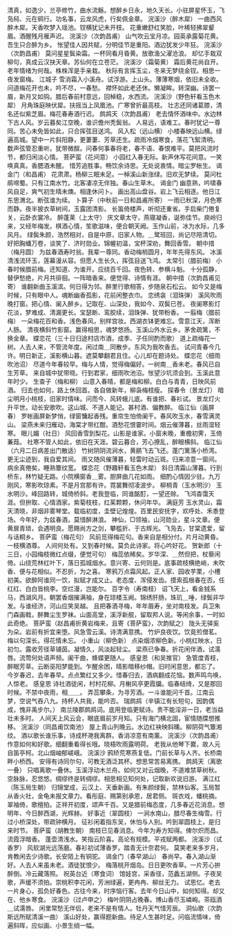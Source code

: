 <!-- { "loadSidebar": true } -->
清真，如逸少，兰亭修竹，曲水流觞。想醉乡日永，地久天长。小驻屏星怀玉，飞凫舄、元在鹓行。功名事，云龙风虎，行矣佩金章。 
浣溪沙（醉木犀）
一曲西风醉木犀。天香吹梦入瑶池。钗横犹记未开枝。 
花重嫩舒红笑脸，叶稀轻拂翠颦眉。酒醒残月雁声迟。 
浣溪沙（次韵昌甫）
山气吹云宝月凉。园英承露菊花黄。吾生只合醉为乡。 
怅望佳人因共赋，分明佳节是重阳。酒边犹发少年狂。 
浣溪沙（次韵昌甫）
莫问星星鬓染霜。一杯同看月昏黄。放歌渔父濯沧浪。 
却忆手栽双柳句，真成云汉抉天章。苏仙何在立苍茫。 
浣溪沙（霜菊黄）
霜后黄花尚自开。老年情绪为何哉。株株浑是手亲栽。 
秋际有言挥玉尘，冬来无梦绕金钗。相思一夜发窗梅。 
江城子
雪消霜入小溪舟。试浮游。上山头。薄薄寒烟，依旧未全收。问道梅花开也未，吟不尽，一春愁。 
襟怀如此老还休。懒凝眸。转深幽。诗罢一眉，新月又如钩。腊后春前村意远，回棹稳，水西流。 
浣溪沙（野色轩看玉色木犀）
月角珠庭映伏犀。扶摇当上凤凰池。广寒曾折最高枝。 
壮志还同诸葛膝，清名还似紫芝眉。梅花春寿酒行迟。 
鹧鸪天（次韵昌甫）
老去情怀酒味中。水边林下古人风。岁云暮矣江空晚，谁识儋州秃鬓翁。 
人易远，语难工。春时犹记一尊同。苦心未免皆如此，只合挥弦目送鸿。 
风入松（远山横）
小楼春映远山横。绿遍高城。望中一片斜阳静，更萋萋、芳草还生。疏雨冷烟寒食，落花飞絮清明。 
数声弦管忍重听。犹带微酲。问春何事春将老，春不语、春恨难平。莫把风流时节，都归闲淡心情。 
菩萨蛮（花间意）
小园红入春无际。新声休写花间意。一笑唤真真。香腮酒未醒。 
惜芳追胜事。畅饮余诗思。无处说衷情。暗尘罗帐生。 
谒金门（和昌甫）
花肃肃。杨柳三眠未足。一棹溪山新涨绿。旧欢无梦续。 
莫问杜鹃啼蜀。只有江南水竹。北客凄凉无伴独。春山生草木。 
谒金门
幽意熟，吟啸春风自足，爽气初生晴未燠。相逢休问卜。 
画出高山盘谷。岩上飞云相逐。他日江东思渭北。断弦谁为续。 
卜算子（中秋前一日和昌甫所寄）
一雨已秋深，月色寒而静。夜半披衣草树间，玉露团清影。 
长笛倚楼声，听彻还重省。手启柴门倦复关，云卧衣裳冷。 
醉蓬莱（上太守）
庆文章太守，燕寝凝香，诞弥佳节。庾岭归来，又经年梅发。棋酒心情，笙歌滋味，便合朝天阙。玉作山前，冰为水际，几多风月。 
绿鬓朱颜，浩然相对，自是中原，旧家人物。＿鹭班回，尚记尽陪清切。好把胸蟠万卷，谈笑了、济时勋业。锦幄初温，宝杯深劝，舞回香雪。 
朝中措（梅月圆）
为兹春酒寿时翁。我辈一尊同。香动梅梢圆月，年年先得东风。 
冰溪清浅流环玉，莲幕漫从容。但愿人生长久，挥弦目送飞鸿。 
太常引（腊前梅）
小春时候腊前梅。还知道、为谁开。应绕百千回。夜色转、参横斗魁。 
十分孤静，替伊愁绝，片月共徘徊。一阵暗香来。便觉得、诗情有涯。 
朝中措（次韵昌甫见寄）
谁翻新曲玉溪滨。何日得为邻。醉里行歌相答，步随泉石松云。 
如今又是梅时候，只有眼中人。魂断幽香孤影，花前闲整衣巾。 
恋绣衾（泪珠弹）
溪风吹雨晚打窗。把心情、阑入醉乡。记取在、山深处，我如今、双鬓已苍。 
夜阑寒影灯花淡，梦难成、清漏更长。宝瑟断、鸾胶续，泪珠弹、犹带粉香。 
一翦梅（腊前梅）
一朵梅花百和香。浅色春风，别样宫妆。西湖衣钵更难忘。雪意江天，浑断人肠。 
清夜横斜竹影窗。赢得相思，魂梦悠扬。玉溪山外水云乡。茅舍疏篱，不换金章。 
蝶恋花（三十日归途村店市酒，成季、子任同酌而歌）
道上疏梅花一树。人去人来，不管流年度。闲过南＿同散步。东风为我吹香去。 
试问青春今几许。明日新正，溪影横山暮。遮莫攀翻君且住。心儿却在题诗处。 
蝶恋花（细雨吹池沼）
尽道今年春较早。梅与人情，觉得梅偏好。一树南＿香未老。春风已自生芳草。 
来自城中犹带晓。行到君家，细雨吹池沼。怅望沙坑须会到。玉溪此意年时少。 
生查子（梅和柳）
山意入春晴，都是梅和柳。白白与青青，日映风前酒。 
归去也如何，路上休回首。各自做新年，柳袅梅枝瘦。 
探春令（景龙灯）
暗尘明月小桃枝，旧家时情味。问而今、风转蛾儿底。有谁把、春衫试。 
景龙灯火升平世。动长安歌吹。这山城、不道人能记。甚村酒、偏教醉。 
临江仙（画屏春）
罗帐画屏新梦悄，绿窗慵起香残。重帘生怕倚阑干。春风吹玉水，春雪满灵山。 
梁燕未来归雁动，海棠才带红酣。酒愁花恨霎时间。烟云催薄暮，丝雨湿轻寒。 
眼儿媚（社日）
风回香雪到梨花。山影是谁家。小窗未晚，重檐初霁，玉倚蒹葭。 
社寒不管人如此，依旧在天涯。碧云暮合，芳心撩乱，醉眼横斜。 
临江仙（六月二日病差出门散适）
竹树阴阴流涧水，黄鹂飞去飞还。蓬门篱落小桥湾。更无尘迹到，我自爱其间。 
雨又随风催薄暮，轻雷时动云斑。归来凉意一窗间。病余真倦矣，睡熟簟纹宽。 
蝶恋花（野趣轩看玉色木犀）
斜日清霜山薄暮。行到桥东，林竹疑无路。小院横窗香＿雾。胆屏曲几花如雨。 
细酌心情因少驻。九万刚风，寒影吹琼素。不是月宫那有许。霓裳舞彻凌波步。 
柳梢青（玉水明沙）
玉水明沙。峰回路转，城倚桥斜。老我登临，同谁酩酊，一望还赊。 
飞鸿杳霭天涯。但拚取、心情酒家。紫菊枝枝，红茱颗颗，休问年华。 
满庭芳
玉水灵山，霜天清晓，非烟非雾琴堂。载临初度，圭壁记煌煌。百里民安抚字，欢呼处、禾黍登场。今年好，为兹春酒，莫惜醉淋浪。 
神仙，□领袖，山河勋业，星斗文章。便黄扉青琐，会遇明良。愿赐尚方之剑，攀槛折、于古辉光。飞凫去，甘棠遗爱，留与话桐乡。 
菩萨蛮（梅花句）
风前觅得梅花句。香来自是相分付。片月动黄昏。一枝横酒尊。 
人间何处有。又到春时候。莫负此诗家。将心吟好花。 
贺新郎（十三日，小园梅枝微红点缀，便觉可句）
梅蕊依稀矣。岁华深、＿然但把，杖藜闲倚。山绕荒林红叶下，落日孤城烟水。意兴寄、云何则是。底事疏枝横绝峭，未吹香、便与花相似。不忍折，为之喜。 
寒鸦万点霜风起。正人家、园收芋栗，小槽初美。欲醉阿谁同一饮，拟赋才成又止。老态度、浑侵发齿。摸索孤根春在否。任红红、白白皆桃李。空烂漫，岂能尔。 
百字令（寿南枝）
诏飞天上，看金狨系马，西湖风月。朝罢香烟摧满袖，身在琼楼玉阙。锦绣肝肠，珠玑＿唾，绿鬓非华发。与谁经济，河山应笑吴越。 
且把春酒寻梅，年年眉寿，坐对南枝发。兵卫朱门森画戟，醉舞尘生罗袜。山面高堂，溪浮新舰，留取邦人说。等闲余事，一时如此奇绝。 
菩萨蛮（赵昌甫折黄岩梅来，且寄《菩萨蛮》，次韵赋之）
陇头无驿奚为朵。岩前有折宜来堕。风急雪云溪。诗清满意携。 
竹炉良夜饮。饮竟煎僧茗。梅以句深长。得花情未忘。 
小重山（柳色新）
点染烟浓柳色新。小桃红映水，日初匀。露收芳径草铺茵。凝情久，风淡起轻尘。 
梁燕已争春。折花闲伴酒，试濡唇。流莺何处语声频。阑干曲，蜂蝶更随人。 
感皇恩（和吴推官）
急管度青枝，醉眠芳草。云断巫阳梦能到。乍醒余困，晴影暗移纱帽。旧时闲意思，都忘了。 
今岁春迟，去年春早。点点繁红又多少。惜春归去，酒病翻成花恼。数声鸣鸟唤，人惊老。 
感皇恩
诗社酒徒闲，村村花柳。月榭风亭更霞牖。临春结绮，又是那回时候。不禁中夜雨，相＿＿。 
弄蕊攀条，为寻芳酒。一斗谁能问千首。江南云梦，空说气吞八九。持杯人共我，能吟否。 
瑞鹧鸪（辛镇江有长短句，因韵偶成，愧非禹步尔。）
南兰陵郡鹧鸪词。底用登临更赋诗。贵不能淫非一日，老当益壮未多时。 
人间天上风云会，眼底眉前岁月知。只有海门横北固，宦情随牒想推移。 
浣溪沙（同昌甫饮南池）
屋上青山列晚云。水边红袂映斜曛。柳阴荷气簟湘纹。 
酒以歌长谁乐事，诗成杯滟我离群。香消凉意有南薰。 
浣溪沙（次韵昌甫）
作意如何和好歌。细翻重看得长哦。晓梧吹雨露明荷。 
老我从他琴下爨，故人元自笛亭柯。北山烟岫郁嵯峨。 
浣溪沙
鸦矫荒寒燕复低。门前长草与人齐。长桥南畔小桥西。 
安得有诗同尔句，可教无酒泛其杯。想思常苦易离携。 
鹧鸪天（离歌一叠）
只唱离歌一叠休。玉溪浮动木兰舟。如何又对云烟晚，不道难禁草树秋。 
空脉脉，忍悠悠。绸缪终是转绸缪。相思相见知何处，记取新欢说旧游。 
满江红（陈玉局生朝）
归锦堂成，云汉上、天垂新画。有朱颜绿鬓，禁林仙客。玉局暂从香火社，金龟未报文章力。看彤庭、赐第别承恩，居君侧。 
斑衣戏，蟠桃摘。翠袖倚，歌檀拍。正祥开初度，颂声千百。又是腊前梅态度，几多春近花消息。想明年、今日醉西湖，光辉赫。 
好事近（翠圆枝）
一涧水南山，腊尽春生梅雪。行过小桥深处，带疏钟横月。 
征衫闲着指东吴，休怕与人别。吟到翠圆枝上，是归来时节。 
菩萨蛮（胡教生朝）
南枝已见春消息。今年为寿方知得。俾尔炽而昌。流霞浮暗香。 
蓬壶清浅水。笑指云阶喜。高论有规模。平戎赋两都。 
浣溪沙（试香罗）
风软湖光远荡磨。春衫初试薄香罗。踏青无计奈君何。 
莫笑老来多岁月，肯教闲去少诗歌。长安陌上有铜驼。 
谒金门（春早湖山）
春尚早。春入湖山渐好。人去人来虽未老。酒徒犹恨少。 
梅落桃开烟岛。日日更吹香草。一片芳心拚醉倒。冷云藏落照。 
祝英台近（寒食词）
馆娃宫，采香径，范蠡五湖侧。子夜吴歌，声缓不须拍。崇桃积李花闲，芳洲绿遍，更冉冉、柳丝无力。 
试思忆。老去一片身心，孤负好春色。古往今来，时序恼行客。去年今日山中，如何知得。却又在、他乡寒食。 
浣溪沙（过卢申之）
梅叶阴阴占晚春。博山香尽玉嶙峋。茶瓯酒＿试濡唇。 
闲里常愁无伴侣，老来不是有情人。牡丹天气惜芳辰。 
洞仙歌（次韵斯远所赋清溪一曲）
溪山好处，赢得题新曲。待足人生甚时足。问临流情味，倚遍斜晖，应似画、小景生绡一幅。 
